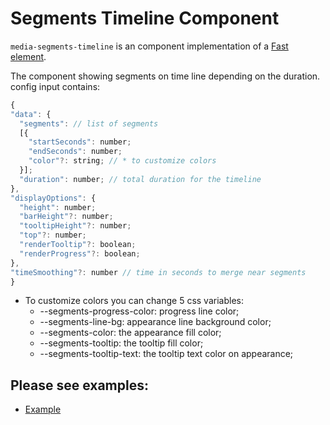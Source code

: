 # Segments Timeline Component

`media-segments-timeline` is an component implementation of a [Fast element](https://www.fast.design/).

The component showing segments on time line depending on the duration.
config input contains:

```javascript
{
"data": {
  "segments": // list of segments
  [{
    "startSeconds": number;
    "endSeconds": number;
    "color"?: string; // * to customize colors
  }];
  "duration": number; // total duration for the timeline
},
"displayOptions": {
  "height": number;
  "barHeight"?: number;
  "tooltipHeight"?: number;
  "top"?: number;
  "renderTooltip"?: boolean;
  "renderProgress"?: boolean;
},
"timeSmoothing"?: number // time in seconds to merge near segments
}
```

-   To customize colors you can change 5 css variables:
    -   --segments-progress-color: progress line color;
    -   --segments-line-bg: appearance line background color;
    -   --segments-color: the appearance fill color;
    -   --segments-tooltip: the tooltip fill color;
    -   --segments-tooltip-text: the tooltip text color on appearance;

## Please see examples:

-   [Example](./examples/example.html)
